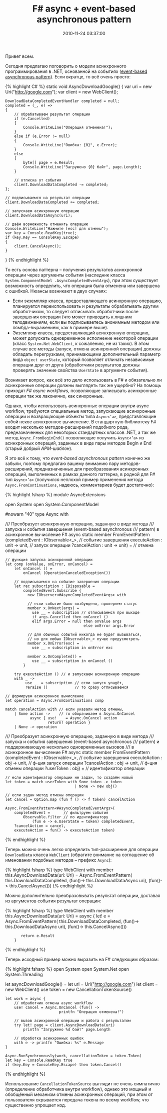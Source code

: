 ﻿---
layout: post
title: "F# async + event-based asynchronous pattern"
date: 2010-11-24 03:37:00
categories: 1663779524
tags: fsharp csharp async workflow event-based asynchronous pattern
---
Привет всем.

Сегодня предлагаю поговорить о модели асинхронного программирования в .NET, основанной на событиях ([event-based asynchronous pattern](http://msdn.microsoft.com/en-us/library/wewwczdw.aspx)). Если вкратце, то всё очень просто:

{% highlight C# %}
static void AsyncDownloadGoogle()
{
    var uri = new Uri("http://google.com");
    var client = new WebClient();

    DownloadDataCompletedEventHandler completed = null;
    completed = (_, e) =>
    {
        // обрабатываем результат операции
        if (e.Cancelled)
        {
            Console.WriteLine("Операция отменена!");
        }
        else if (e.Error != null)
        {
            Console.WriteLine("Ошибка: {0}", e.Error);
        }
        else
        {
            byte[] page = e.Result;
            Console.WriteLine("Загружено {0} байт", page.Length);
        }

        // отписка от события
        client.DownloadDataCompleted -= completed;
    };

    // подписываемся на результат операции
    client.DownloadDataCompleted += completed;

    // запускаем асинхронную операцию
    client.DownloadDataAsync(uri);

    // даём возможность отменить операцию
    Console.WriteLine("Нажмите [esc] для отмены");
    var key = Console.ReadKey(true);
    if (key.Key == ConsoleKey.Escape)
    {
        client.CancelAsync();
    }
}
{% endhighlight %}

То есть основа паттерна – получения результатов асинхронной операции через аргументы события (наследник класса `System.ComponentModel .AsyncCompletedEventArgs`), при этом существует возможность определить, что операция была отменена или завершена с ошибкой. Нюансы возникают в двух случаях:

* Если экземпляр класса, предоставляющего асинхронную операцию, планируется переиспользовать и результаты обрабатывать другим обработчиком, то следует отписывать обработчики после завершения операции (что может приводить к лишним телодвижениям, если вы подписываетесь анонимным методом или лямбда-выражением, как в примере выше).
* Экземпляр класса, предоставляющий асинхронную операцию, может допускать одновременное исполнение некоторой операции (класс `System.Net.WebClient`, к сожалению, не из таких). В этом случае все методы (запуск, отмена асинхронной операции) должны обладать перегрузками, принимающими дополнительный параметр вида `object userState`, который позволяет отличать независимые операции друг от друга (обработчики результатов должны проверять значение свойства `UserState` в аргументе события).

Возникает вопрос, как всё это дело использовать в F# и обязательно ли асинхронные операции должны выглядеть так же ущербно? На помощь приходят *F# async workflows*, позволяющие записывать асинхронные операции так же лаконично, как синхронные.

Однако, чтобы использовать асинхронные операции внутри async workflow, требуются специальные метод, запускающие асинхронные операции и возвращающие объекты типа `Async<’a>`, представляющие собой некое асинхронное вычисление. В стандартную библиотеку F# входит несколько методов-расширений подобного рода, предназначенных для некоторых стандартных классов .NET, а так же метод `Async.FromBeginEnd()` позволяющие получить `Async<’a>` из асинхронных операций, заданных в виде пары методов Begin и End (старый добрый *APM-шаблон*).

Я это всё к тому, что *event-based asynchronous pattern* конечно же забыли, поэтому предлагаю вашему вниманию пару методов-расширений, предназначенных для преобразования асинхронных операций, выполненных в рамках данного паттерна, в родной для F# тип `Async<’a>` (получился неплохой пример применения метода `Async.FromContinuations`, надеюсь, комментариев будет достаточно):

{% highlight fsharp %}
module AsyncExtensions

open System
open System.ComponentModel

#nowarn "40"
type Async with

  /// Преобразует асинхронную операцию, заданную в виде метода
  /// запуска и события завершения (event-based asynchronous
  /// pattern) в асинхронное вычисление F# async
  static member FromEventPattern
        (completedEvent : IObservable<_>, // событие завершения
         executeAction  : unit -> unit,      // запуск операции
         ?cancelAction  : unit -> unit) =    // отмена операции

    // функция запуска асинхронной операции
    let comp (onValue, onError, onCancel) =
        let onCancel () =
            onCancel (OperationCanceledException())

        // подписываемся на событие завершения операции
        let rec subscription : IDisposable =
            completedEvent.Subscribe {
              new IObserver<#AsyncCompletedEventArgs> with

              // если событие было возбуждено, проверяем статус
              member x.OnNext(args) =
                use __ = subscription // отписываемся при выходе
                if args.Cancelled then onCancel ()
                elif args.Error = null then onValue args
                                       else onError args.Error

              // для обычных событий никогда не будет вызываться,
              // но для любых IObservable<_> лучше предусмотреть
              member x.OnError(exc) =
                use __ = subscription in onError exc

              member x.OnCompleted() =
                use __ = subscription in onCancel ()
            }

        try executeAction () // и запускаем асинхронную операцию
        with _ ->
             use __ = subscription // если запуск упадёт,
             reraise ()            // то сразу отписываемся

    // формируем асинхронное вычисление
    let operation = Async.FromContinuations comp

    match cancelAction with // если указали метод отмены,
        | Some action ->    // то оборачиваем в Async.OnCancel
               async { use! __ = Async.OnCancel action
                       return! operation }
        | None -> operation

  /// Преобразует асинхронную операцию, заданную в виде метода
  /// запуска и события завершения (event-based asynchronous
  /// pattern) и поддерживающую несколько одновременных вызовов
  /// в асинхронное вычисление F# async
  static member FromEventPattern
        (completedEvent : IObservable<_>, // событие завершения
         executeAction  : obj -> unit, // ф-ция запуск операции
         ?cancelAction  : obj -> unit, // ф-ция отмены операции
         ?userToken     : obj) =      // идентификатор операции

    // если идентификатор операции не задан, то создаём новый
    let token = match userToken with Some token -> token
                                   | None -> new obj()

    // если задан метод отмены операции
    let cancel = Option.map (fun f () -> f token) cancelAction

    Async.FromEventPattern<#AsyncCompletedEventArgs>(
        completedEvent =      // фильтруем события
            Observable.filter // по идентификатору
                (fun e -> e.UserState = token) completedEvent,
        ?cancelAction = cancel,
        executeAction = fun() -> executeAction token)
{% endhighlight %}

Теперь можно очень легко определить тип-расширение для операции `DownloadData` класса `WebClient` (обратите внимание на соглашение об именовании подобных методов – префикс `Async`):

{% highlight fsharp %}
type WebClient with
     member this.AsyncDownloadData(uri: Uri) =
        Async.FromEventPattern(
            this.DownloadDataCompleted,
            (fun()-> this.DownloadDataAsync uri),
            (fun()-> this.CancelAsync()))
{% endhighlight %}

Можно дополнительно преобразовывать результат операции, доставая из аргументов события результат операции:

{% highlight fsharp %}
type WebClient with
     member this.AsyncDownloadData(uri: Uri) =
        async {
           let! e = Async.FromEventPattern(
                      this.DownloadDataCompleted,
                      (fun()-> this.DownloadDataAsync uri),
                      (fun()-> this.CancelAsync()))

           return e.Result
        }
{% endhighlight %}

Теперь исходный пример можно выразить на F# следующим образом:

{% highlight fsharp %}
open System
open System.Net
open System.Threading

let asyncDownloadGoogle() =
    let uri = Uri("http://google.com")
    let client = new WebClient()
    use token = new CancellationTokenSource()

    let work = async {
        // обработчик отмены async workflow
        use! cancel = Async.OnCancel (fun() ->
                            printfn "Операция отменена!")

        // вызов асинхронной операции и работа с результатом
        try let! page = client.AsyncDownloadData(uri)
            printfn "Загружено %d байт" page.Length

        // обработка асинхронных ошибок
        with e -> printfn "Ошибка: %s" e.Message
    }

    Async.RunSynchronously(work, cancellationToken = token.Token)
    let key = Console.ReadKey true
    if (key.Key = ConsoleKey.Escape) then token.Cancel()
{% endhighlight %}

Использование `CancellationTokenSource` выглядит не очень симпатично (определение обработчика внутри workflow), однако это мощный и обобщённый механизм отмены асинхронных операций, при этом от пользователя скрывается передача токена по всему workflow, что существенно упрощает код.
